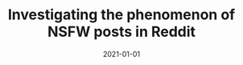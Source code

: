 ---
title: 'Investigating the phenomenon of NSFW posts in Reddit'
collection: publications
permalink: /publication/2021-Information Sciences-Investigating-the.md
excerpt: 'E. Corradini, A. Nocera, D. Ursino, L. Virgili'
date: 2021-01-01
venue: 'Information Sciences'
link: 'https://doi.org/10.1016/j.ins.2021.01.062'
location: 'Department of Information Engineering, Polytechnic University of Marche, Italy; Department of Electrical, Computer and Biomedical Engineering, University of Pavia, Italy'
---